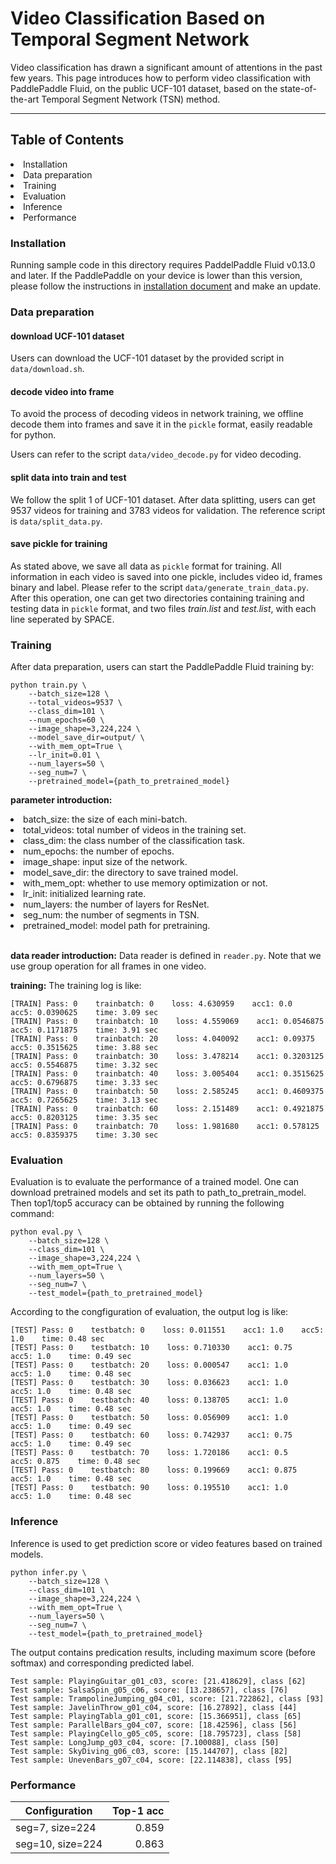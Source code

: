 # Video Classification Based on Temporal Segment Network

Video classification has drawn a significant amount of attentions in the past few years. This page introduces how to perform video classification with PaddlePaddle Fluid, on the public UCF-101 dataset, based on the state-of-the-art Temporal Segment Network (TSN) method.

______________________________________________________________________________

## Table of Contents
<li>Installation</li>
<li>Data preparation</li>
<li>Training</li>
<li>Evaluation</li>
<li>Inference</li>
<li>Performance</li>

### Installation
Running sample code in this directory requires PaddelPaddle Fluid v0.13.0 and later. If the PaddlePaddle on your device is lower than this version, please follow the instructions in <a href="http://www.paddlepaddle.org/docs/develop/documentation/zh/build_and_install/pip_install_cn.html" rel="nofollow">installation document</a> and make an update.

### Data preparation

#### download UCF-101 dataset
Users can download the UCF-101 dataset by the provided script in <code>data/download.sh</code>.

#### decode video into frame
To avoid the process of decoding videos in network training, we offline decode them into frames and save it in the <code>pickle</code> format, easily readable for python.

Users can refer to the script <code>data/video_decode.py</code> for video decoding.

#### split data into train and test
We follow the split 1 of UCF-101 dataset. After data splitting, users can get 9537 videos for training and 3783 videos for validation. The reference script is <code>data/split_data.py</code>.

#### save pickle for training
As stated above, we save all data as <code>pickle</code> format for training. All information in each video is saved into one pickle, includes video id, frames binary and label. Please refer to the script <code>data/generate_train_data.py</code>.
After this operation, one can get two directories containing training and testing data in <code>pickle</code> format, and two files <em>train.list</em> and <em>test.list</em>, with each line seperated by SPACE.

### Training
After data preparation, users can start the PaddlePaddle Fluid training by:
```
python train.py \
    --batch_size=128 \
    --total_videos=9537 \
    --class_dim=101 \
    --num_epochs=60 \
    --image_shape=3,224,224 \
    --model_save_dir=output/ \
    --with_mem_opt=True \
    --lr_init=0.01 \
    --num_layers=50 \
    --seg_num=7 \
    --pretrained_model={path_to_pretrained_model}
```

<strong>parameter introduction:</strong>
<li>batch_size: the size of each mini-batch.</li>
<li>total_videos: total number of videos in the training set.</li>
<li>class_dim: the class number of the classification task.</li>
<li>num_epochs: the number of epochs.</li>
<li>image_shape: input size of the network.</li>
<li>model_save_dir: the directory to save trained model.</li>
<li>with_mem_opt: whether to use memory optimization or not.</li>
<li>lr_init: initialized learning rate.</li>
<li>num_layers: the number of layers for ResNet.</li>
<li>seg_num: the number of segments in TSN.</li>
<li>pretrained_model: model path for pretraining.</li>
</br>

<strong>data reader introduction:</strong>
Data reader is defined in <code>reader.py</code>. Note that we use group operation for all frames in one video.


<strong>training:</strong>
The training log is like:
```
[TRAIN] Pass: 0    trainbatch: 0    loss: 4.630959    acc1: 0.0    acc5: 0.0390625    time: 3.09 sec
[TRAIN] Pass: 0    trainbatch: 10    loss: 4.559069    acc1: 0.0546875    acc5: 0.1171875    time: 3.91 sec
[TRAIN] Pass: 0    trainbatch: 20    loss: 4.040092    acc1: 0.09375    acc5: 0.3515625    time: 3.88 sec
[TRAIN] Pass: 0    trainbatch: 30    loss: 3.478214    acc1: 0.3203125    acc5: 0.5546875    time: 3.32 sec
[TRAIN] Pass: 0    trainbatch: 40    loss: 3.005404    acc1: 0.3515625    acc5: 0.6796875    time: 3.33 sec
[TRAIN] Pass: 0    trainbatch: 50    loss: 2.585245    acc1: 0.4609375    acc5: 0.7265625    time: 3.13 sec
[TRAIN] Pass: 0    trainbatch: 60    loss: 2.151489    acc1: 0.4921875    acc5: 0.8203125    time: 3.35 sec
[TRAIN] Pass: 0    trainbatch: 70    loss: 1.981680    acc1: 0.578125    acc5: 0.8359375    time: 3.30 sec
```

### Evaluation
Evaluation is to evaluate the performance of a trained model. One can download pretrained models and set its path to path_to_pretrain_model. Then top1/top5 accuracy can be obtained by running the following command:
```
python eval.py \
    --batch_size=128 \
    --class_dim=101 \
    --image_shape=3,224,224 \
    --with_mem_opt=True \
    --num_layers=50 \
    --seg_num=7 \
    --test_model={path_to_pretrained_model}
```

According to the congfiguration of evaluation, the output log is like:
```
[TEST] Pass: 0    testbatch: 0    loss: 0.011551    acc1: 1.0    acc5: 1.0    time: 0.48 sec
[TEST] Pass: 0    testbatch: 10    loss: 0.710330    acc1: 0.75    acc5: 1.0    time: 0.49 sec
[TEST] Pass: 0    testbatch: 20    loss: 0.000547    acc1: 1.0    acc5: 1.0    time: 0.48 sec
[TEST] Pass: 0    testbatch: 30    loss: 0.036623    acc1: 1.0    acc5: 1.0    time: 0.48 sec
[TEST] Pass: 0    testbatch: 40    loss: 0.138705    acc1: 1.0    acc5: 1.0    time: 0.48 sec
[TEST] Pass: 0    testbatch: 50    loss: 0.056909    acc1: 1.0    acc5: 1.0    time: 0.49 sec
[TEST] Pass: 0    testbatch: 60    loss: 0.742937    acc1: 0.75    acc5: 1.0    time: 0.49 sec
[TEST] Pass: 0    testbatch: 70    loss: 1.720186    acc1: 0.5    acc5: 0.875    time: 0.48 sec
[TEST] Pass: 0    testbatch: 80    loss: 0.199669    acc1: 0.875    acc5: 1.0    time: 0.48 sec
[TEST] Pass: 0    testbatch: 90    loss: 0.195510    acc1: 1.0    acc5: 1.0    time: 0.48 sec
```

### Inference
Inference is used to get prediction score or video features based on trained models.
```
python infer.py \
    --batch_size=128 \
    --class_dim=101 \
    --image_shape=3,224,224 \
    --with_mem_opt=True \
    --num_layers=50 \
    --seg_num=7 \
    --test_model={path_to_pretrained_model}
```

The output contains predication results, including maximum score (before softmax) and corresponding predicted label.
```
Test sample: PlayingGuitar_g01_c03, score: [21.418629], class [62]
Test sample: SalsaSpin_g05_c06, score: [13.238657], class [76]
Test sample: TrampolineJumping_g04_c01, score: [21.722862], class [93]
Test sample: JavelinThrow_g01_c04, score: [16.27892], class [44]
Test sample: PlayingTabla_g01_c01, score: [15.366951], class [65]
Test sample: ParallelBars_g04_c07, score: [18.42596], class [56]
Test sample: PlayingCello_g05_c05, score: [18.795723], class [58]
Test sample: LongJump_g03_c04, score: [7.100088], class [50]
Test sample: SkyDiving_g06_c03, score: [15.144707], class [82]
Test sample: UnevenBars_g07_c04, score: [22.114838], class [95]
```

### Performance
Configuration | Top-1 acc
------------- | ---------------:
seg=7,  size=224 | 0.859
seg=10, size=224 | 0.863
